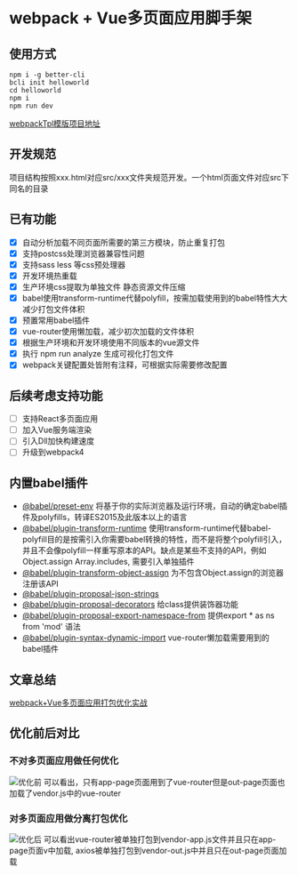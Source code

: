 # webpack + Vue多页面应用脚手架

## 使用方式
```
npm i -g better-cli
bcli init helloworld
cd helloworld
npm i
npm run dev
```
[webpackTpl模版项目地址](https://github.com/zhangyuang/webpackTpl)
## 开发规范
项目结构按照xxx.html对应src/xxx文件夹规范开发。一个html页面文件对应src下同名的目录

## 已有功能
- [x] 自动分析加载不同页面所需要的第三方模块，防止重复打包
- [x] 支持postcss处理浏览器兼容性问题
- [x] 支持sass less 等css预处理器
- [x] 开发环境热重载
- [x] 生产环境css提取为单独文件 静态资源文件压缩
- [x] babel使用transform-runtime代替polyfill，按需加载使用到的babel特性大大减少打包文件体积
- [x] 预置常用babel插件
- [x] vue-router使用懒加载，减少初次加载的文件体积
- [x] 根据生产环境和开发环境使用不同版本的vue源文件
- [x] 执行 npm run analyze 生成可视化打包文件
- [x] webpack关键配置处皆附有注释，可根据实际需要修改配置

## 后续考虑支持功能
- [ ] 支持React多页面应用
- [ ] 加入Vue服务端渲染
- [ ] 引入Dll加快构建速度
- [ ] 升级到webpack4

## 内置babel插件
- [@babel/preset-env](https://www.baidu.com/link?url=YV7CjHPZWlg3fWk_p5qwdHx4vQgYJDAXb_ldokM4tf1P-ItVo0piyqPdxcY6_JrnAL4sa7Whs7uNJpUaWWcIo_&wd=&eqid=e4b71adc00003376000000045bf8247e) 将基于你的实际浏览器及运行环境，自动的确定babel插件及polyfills，转译ES2015及此版本以上的语言
- [@babel/plugin-transform-runtime](https://babeljs.io/docs/en/babel-plugin-transform-runtime/) 使用transform-runtime代替babel-polyfill目的是按需引入你需要babel转换的特性，而不是将整个polyfill引入，并且不会像polyfill一样重写原本的API。缺点是某些不支持的API，例如Object.assign Array.includes, 需要引入单独插件
- [@babel/plugin-transform-object-assign](https://babeljs.io/docs/en/babel-plugin-transform-object-assign/) 为不包含Object.assign的浏览器注册该API
- [@babel/plugin-proposal-json-strings](https://babeljs.io/docs/en/next/babel-plugin-proposal-json-strings.html)
- [@babel/plugin-proposal-decorators](http://npm.taobao.org/package/babel-plugin-transform-decorators-legacy) 给class提供装饰器功能
- [@babel/plugin-proposal-export-namespace-from](https://babeljs.io/docs/en/next/babel-plugin-proposal-export-namespace-from.html) 提供export * as ns from 'mod' 语法
- [@babel/plugin-syntax-dynamic-import](https://babeljs.io/docs/en/babel-plugin-syntax-dynamic-import/) vue-router懒加载需要用到的babel插件

## 文章总结
[webpack+Vue多页面应用打包优化实战](https://zhuanlan.zhihu.com/p/46971923)

## 优化前后对比

### 不对多页面应用做任何优化

![优化前](https://img.alicdn.com/tfs/TB1ak1Np4TpK1RjSZR0XXbEwXXa-2874-1580.png)
可以看出，只有app-page页面用到了vue-router但是out-page页面也加载了vendor.js中的vue-router

### 对多页面应用做分离打包优化
![优化后](https://img.alicdn.com/tfs/TB1DjXsrHPpK1RjSZFFXXa5PpXa-2872-1558.png)
可以看出vue-router被单独打包到vendor-app.js文件并且只在app-page页面v中加载, axios被单独打包到vendor-out.js中并且只在out-page页面加载

